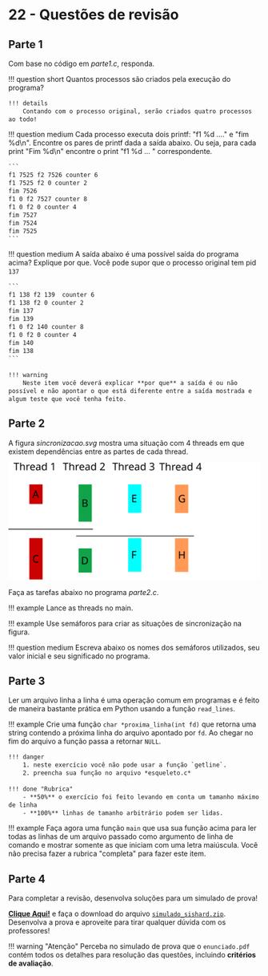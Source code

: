 # 22 - Questões de revisão


## Parte 1

Com base no código em *parte1.c*, responda.

!!! question short
    Quantos processos são criados pela execução do programa?

    !!! details
        Contando com o processo original, serão criados quatro processos ao todo!

!!! question medium
    Cada processo executa dois printf: "f1 %d ...." e "fim %d\n". Encontre os pares de printf dada a saída abaixo. Ou seja, para cada print "Fim %d\n" encontre o print "f1 %d ... " correspondente.

    ```
    f1 7525 f2 7526 counter 6
    f1 7525 f2 0 counter 2
    fim 7526
    f1 0 f2 7527 counter 8
    f1 0 f2 0 counter 4
    fim 7527
    fim 7524
    fim 7525
    ```

!!! question medium
     A saída abaixo é uma possível saída do programa acima? Explique por que. Você pode supor que o processo original tem pid `137`

    ```
    f1 138 f2 139  counter 6
    f1 138 f2 0 counter 2
    fim 137
    fim 139
    f1 0 f2 140 counter 8
    f1 0 f2 0 counter 4
    fim 140
    fim 138
    ```

    !!! warning
        Neste item você deverá explicar **por que** a saída é ou não possível e não apontar o que está diferente entre a saída mostrada e algum teste que você tenha feito.


## Parte 2

A figura *sincronizacao.svg* mostra uma situação com 4 threads em que existem dependências entre as partes de cada thread.

![](sincronizacao.svg)

Faça as tarefas abaixo no programa *parte2.c*.

!!! example
    Lance as threads no main.

!!! example
    Use semáforos para criar as situações de sincronização na figura. 

!!! question medium
    Escreva abaixo os nomes dos semáforos utilizados, seu valor inicial e seu significado no programa.


## Parte 3

Ler um arquivo linha a linha é uma operação comum em programas e é feito de maneira bastante prática em Python usando a função `read_lines`.

!!! example
    Crie uma função `char *proxima_linha(int fd)` que retorna uma string contendo a próxima linha do arquivo apontado por `fd`. Ao chegar no fim do arquivo a função passa a retornar `NULL`.

    !!! danger
        1. neste exercício você não pode usar a função `getline`.
        2. preencha sua função no arquivo *esqueleto.c*

    !!! done "Rubrica"
        - **50%** o exercício foi feito levando em conta um tamanho máximo de linha
        - **100%** linhas de tamanho arbitrário podem ser lidas.

!!! example
    Faça agora uma função `main` que usa sua função acima para ler todas as linhas de um arquivo passado como argumento de linha de comando e mostrar somente as que iniciam com uma letra maiúscula. Você não precisa fazer a rubrica "completa" para fazer este item.

## Parte 4

Para completar a revisão, desenvolva soluções para um simulado de prova!

[**Clique Aqui!**](simulado_sishard.zip) e faça o download do arquivo [`simulado_sishard.zip`](simulado_sishard.zip). Desenvolva a prova e aproveite para tirar qualquer dúvida com os professores!

!!! warning "Atenção"
    Perceba no simulado de prova que o `enunciado.pdf` contém todos os detalhes para resolução das questões, incluindo **critérios de avaliação**.
